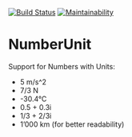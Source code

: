[![Build Status](https://travis-ci.org/EmbeddedMontiArc/NumberUnit.svg?branch=master)](https://travis-ci.org/EmbeddedMontiArc/NumberUnit)
[![Maintainability](https://api.codeclimate.com/v1/badges/d197cb9534b46949da84/maintainability)](https://codeclimate.com/github/EmbeddedMontiArc/NumberUnit/maintainability)

# NumberUnit

Support for Numbers with Units:
* 5 m/s^2
* 7/3 N
* -30.4°C
* 0.5 + 0.3i
* 1/3 + 2/3i
* 1’000 km (for better readability)
